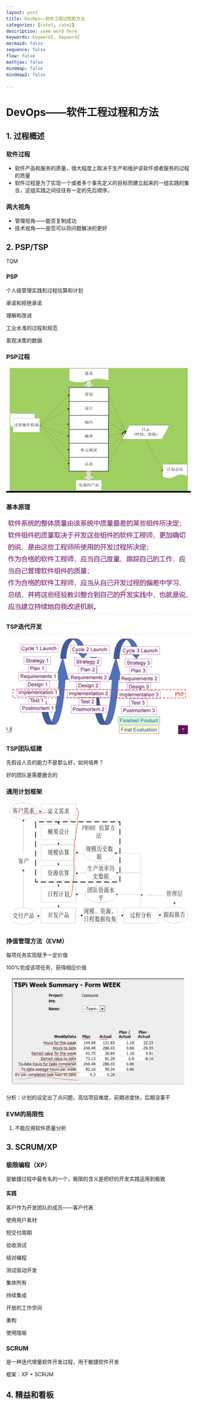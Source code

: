 ```yaml
---
layout: post
title: DevOps——软件工程过程和方法
categories: [cate1, cate2]
description: some word here
keywords: keyword1, keyword2
mermaid: false
sequence: false
flow: false
mathjax: false
mindmap: false
mindmap2: false

---
```


# DevOps——软件工程过程和方法

## 1. 过程概述

### 软件过程

* 软件产品和服务的质量，很大程度上取决于生产和维护该软件或者服务的过程的质量
* 软件过程是为了实现一个或者多个事先定义的目标而建立起来的一组实践的集合，这组实践之间往往有一定的先后顺序。

### 两大视角

* 管理视角——能否复制成功
* 技术视角——是否可以将问题解决的更好

## 2. PSP/TSP

TQM

### PSP

个人级管理实践和过程估算和计划

承诺和拒绝承诺

理解和改进

工业水准的过程和规范

客观决策的数据

### PSP过程

![截屏2023-10-13 10.26.35](https://github.com/ShadowOnYOU/images/blob/main/test202310131026894.png?raw=true)

### 基本原理

![截屏2023-10-13 10.39.24](https://github.com/ShadowOnYOU/images/blob/main/test202310131039750.png?raw=true)

### TSP迭代开发

![截屏2023-10-13 10.43.05](https://github.com/ShadowOnYOU/images/blob/main/test202310131043370.png?raw=true)

### TSP团队组建

先假设人员的能力不是那么好，如何培养？

好的团队是需要磨合的

### 通用计划框架

![截屏2023-10-13 10.51.35](https://github.com/ShadowOnYOU/images/blob/main/test202310131051501.png?raw=true)

### 挣值管理方法（EVM）

每项任务实现赋予一定价值

100%完成该项任务，获得相应价值

![截屏2023-10-13 11.21.43](https://github.com/ShadowOnYOU/images/blob/main/test202310131121424.png?raw=true)

分析：计划的设定出了点问题，高估项目难度，前期进度快，后期没事干

### EVM的局限性

1. 不能应用软件质量分析

## 3. SCRUM/XP

### 极限编程（XP）

是敏捷过程中最有名的一个，极限的含义是把好的开发实践运用到极致

#### 实践

客户作为开发团队的成员——客户代表

使用用户素材

短交付周期

验收测试

结对编程

测试驱动开发

集体所有

持续集成

开放的工作空间

重构

使用隐喻

### SCRUM

是一种迭代增量软件开发过程，用于敏捷软件开发

框架：XP + SCRUM

## 4. 精益和看板
